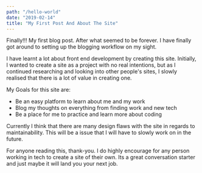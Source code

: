 ```yaml
---
path: "/hello-world"
date: "2019-02-14"
title: "My First Post And About The Site"
---
```

Finally!!! My first blog post. After what seemed to be forever. I have finally got around to setting up the blogging workflow on my sight. 

I have learnt a lot about front end development by creating this site. Initially, I wanted to create a site as a project with no real intentions, but as I continued researching and looking into other people's sites, I slowly realised that there is a lot of value in creating one. 

My Goals for this site are:
* Be an easy platform to learn about me and my work
* Blog my thoughts on everything from finding work and new tech
* Be a place for me to practice and learn more about coding

Currently I think that there are many design flaws with the site in regards to maintainability. This will be a issue that I will have to slowly work on in the future.

For anyone reading this, thank-you. I do highly encourage for any person working in tech to create a site of their own. Its a great conversation starter and just maybe it will land you your next job.